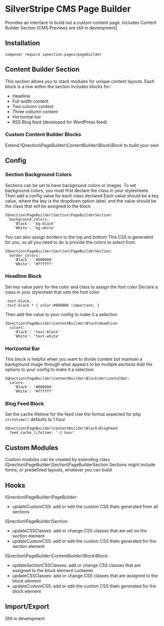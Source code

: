 # SilverStripe CMS Page Builder
Provides an interface to build out a custom content page.
Includes Content Builder Section
[CMS Previews are still in development]

## Installation
```
composer require iqnection-pages/pagebuilder
```

## Content Builder Section
This section allows you to stack modules for unique content layouts. 
Each block is a row within the section
Includes blocks for:
- Headline
- Full width content
- Two column content
- Three collumn content
- Horizontal bar
- RSS Blog feed (developed for WordPress feed)

### Custom Content Builder Blocks
Extend IQnection\PageBuilder\ContentBuilder\Block\Block to build your own

## Config
### Section Background Colors
Sections can be set to have background colors or images.
To set background colors, you must first declare the class in your stylesheets
Then add a config value for each class declared
Each value should be a key value, where the key is the dropdown option label, and the value should be the class that will be assigned to the block
```
IQnection\PageBuilder\Section\PageBuilderSection:
  background_colors:
    'Black': 'bg-black'
    'White': 'bg-white'
```
You can also assign borders to the top and bottom
This CSS is generated for you, so all you need to do is provide the colors to select from
```
IQnection\PageBuilder\Section\PageBuilderSection:
  border_colors:
    'Black': '#000000'
    'White': '#ffffff'
```

### Headline Block
Set key value pairs for the color and class to assign the font color
Declare a class in your stylesheet that sets the font color
```
.text-black,
.text-black * { color:#000000 !important; }
```

Then add the value to your config to make it a selection
```
IQnection\PageBuilder\ContentBuilder\Block\Headline:
  colors:
    'Black': 'text-black'
    'White': 'text-white'
```

### Horizontal Bar
This block is helpful when you want to divide content but maintain a background image through what appears to be multiple sections
Add the options to your config to make it a selection
```
IQnection\PageBuilder\ContentBuilder\Block\HorizontalBar:
  colors:
    'Black': '#000000'
    'White': '#ffffff'
```

### Blog Feed Block
Set the cache lifetime for the feed
Use the format expected for php `strtotime()`
defaults to 1 hour
```
IQnection\PageBuilder\ContentBuilder\Block\BlogFeed:
  feed_cache_lifetime: '-1 hour'
```

## Custom Modules
Custom modules can be created by extending class IQnection\PageBuilder\Section\PageBuilderSection
Sections might include forms, or predefined layouts, whatever you can build

## Hooks
IQnection\PageBuilder\PageBuilder:
- updateCustomCSS: add or edit the custom CSS thats generated from all sections

IQnection\PageBuilder\Section:
- updateCSSClasses: add or change CSS classes that are set on the section element
- updateCustomCSS: add or edit the custom CSS thats generated for the section element

IQnection\PageBuilder\ContentBuilder\Block\Block:
- updateSectionCSSClasses: add or change CSS classes that are assigned to the block element container
- updateCSSClasses: add or change CSS classes that are assigned to the block element
- updateCustomCSS: add or edit the custom CSS thats generated for the block element

## Import/Export
Still in development
